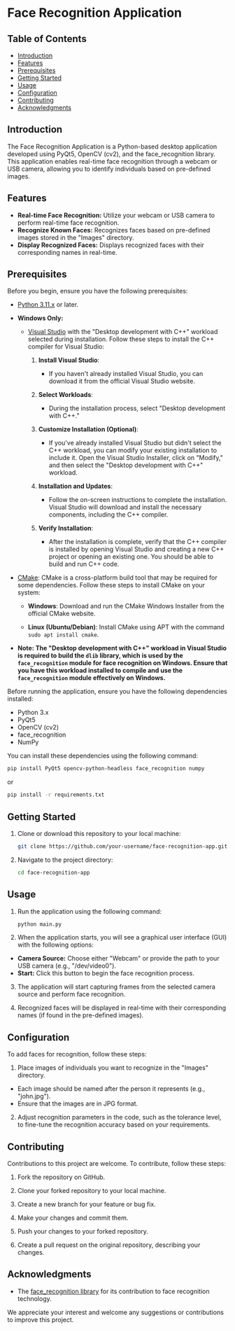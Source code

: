 # Face Recognition Application

## Table of Contents

- [Introduction](#introduction)
- [Features](#features)
- [Prerequisites](#prerequisites)
- [Getting Started](#getting-started)
- [Usage](#usage)
- [Configuration](#configuration)
- [Contributing](#contributing)
- [Acknowledgments](#acknowledgments)

## Introduction

The Face Recognition Application is a Python-based desktop application developed using PyQt5, OpenCV (cv2), and the face_recognition library. This application enables real-time face recognition through a webcam or USB camera, allowing you to identify individuals based on pre-defined images.

## Features

- **Real-time Face Recognition:** Utilize your webcam or USB camera to perform real-time face recognition.
- **Recognize Known Faces:** Recognizes faces based on pre-defined images stored in the "Images" directory.
- **Display Recognized Faces:** Displays recognized faces with their corresponding names in real-time.

## Prerequisites

Before you begin, ensure you have the following prerequisites:

- [Python 3.11.x](https://www.python.org/downloads/release/python-3110/) or later.

- **Windows Only:**
  - [Visual Studio](https://visualstudio.microsoft.com/) with the "Desktop development with C++" workload selected during installation. Follow these steps to install the C++ compiler for Visual Studio:

    1. **Install Visual Studio**:
       - If you haven't already installed Visual Studio, you can download it from the official Visual Studio website.

    2. **Select Workloads**:
       - During the installation process, select "Desktop development with C++."

    3. **Customize Installation (Optional)**:
       - If you've already installed Visual Studio but didn't select the C++ workload, you can modify your existing installation to include it. Open the Visual Studio Installer, click on "Modify," and then select the "Desktop development with C++" workload.

    4. **Installation and Updates**:
       - Follow the on-screen instructions to complete the installation. Visual Studio will download and install the necessary components, including the C++ compiler.

    5. **Verify Installation**:
       - After the installation is complete, verify that the C++ compiler is installed by opening Visual Studio and creating a new C++ project or opening an existing one. You should be able to build and run C++ code.

- [CMake](https://cmake.org/download/): CMake is a cross-platform build tool that may be required for some dependencies. Follow these steps to install CMake on your system:

    - **Windows**: Download and run the CMake Windows Installer from the official CMake website.

    - **Linux (Ubuntu/Debian)**: Install CMake using APT with the command `sudo apt install cmake`.

- **Note: The "Desktop development with C++" workload in Visual Studio is required to build the `dlib` library, which is used by the `face_recognition` module for face recognition on Windows. Ensure that you have this workload installed to compile and use the `face_recognition` module effectively on Windows.**

Before running the application, ensure you have the following dependencies installed:

- Python 3.x
- PyQt5
- OpenCV (cv2)
- face_recognition
- NumPy

You can install these dependencies using the following command:

```bash
pip install PyQt5 opencv-python-headless face_recognition numpy
```
or
```bash
pip install -r requirements.txt
```

## Getting Started

1. Clone or download this repository to your local machine:

   ```bash
   git clone https://github.com/your-username/face-recognition-app.git

2. Navigate to the project directory:
    ```bash
    cd face-recognition-app
    ```

## Usage

1. Run the application using the following command:
    ```bash
    python main.py
    ```

2. When the application starts, you will see a graphical user interface (GUI) with the following options:

- **Camera Source:** Choose either "Webcam" or provide the path to your USB camera (e.g., "/dev/video0").
- **Start:** Click this button to begin the face recognition process.

3. The application will start capturing frames from the selected camera source and perform face recognition.

4. Recognized faces will be displayed in real-time with their corresponding names (if found in the pre-defined images).

## Configuration

To add faces for recognition, follow these steps:

1. Place images of individuals you want to recognize in the "Images" directory.

- Each image should be named after the person it represents (e.g., "john.jpg").
- Ensure that the images are in JPG format.

2. Adjust recognition parameters in the code, such as the tolerance level, to fine-tune the recognition accuracy based on your requirements.

## Contributing

Contributions to this project are welcome. To contribute, follow these steps:

1. Fork the repository on GitHub.

2. Clone your forked repository to your local machine.

3. Create a new branch for your feature or bug fix.

4. Make your changes and commit them.

5. Push your changes to your forked repository.

6. Create a pull request on the original repository, describing your changes.

## Acknowledgments

- The [face_recognition library](https://github.com/ageitgey/face_recognition) for its contribution to face recognition technology.

We appreciate your interest and welcome any suggestions or contributions to improve this project.
